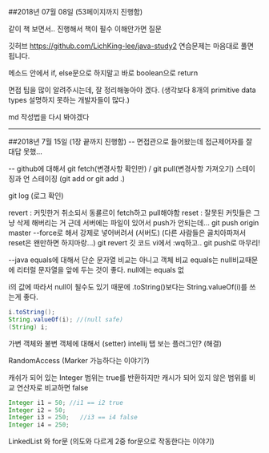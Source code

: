##2018년 07월 08일 (53페이지까지 진행함)

같이 책 보면서.. 진행해서 책이 필수
이해안가면 질문

깃허브 https://github.com/LichKing-lee/java-study2
연습문제는 마음대로 풀면 됩니다.

메소드 안에서 if, else문으로 하지말고
바로 boolean으로 return




면접 팁을 많이 알려주시는데, 잘 정리해놓아야 겠다.
(생각보다 8개의 primitive data types 설명하지 못하는 개발자들이 많다.)

md 작성법을 다시 봐야겠다

------------------------------------
##2018년 7월 15일 (1장 끝까지 진행함)
-- 면접관으로 들어왔는데 접근제어자를 잘 대답 못했...

-- github에 대해서
git fetch(변경사항 확인만) / git pull(변경사항 가져오기)
스테이징과 언 스테이징 (git add or git add .)
    
git log (로그 확인)
    
revert : 커밋한거 취소되서 동룓르이 fetch하고 pull해야함
reset : 잘못된 커밋들은 그냥 삭제 해버리는 거
    근데 서버에는 파일이 있어서 push가 안되는데...
    git push origin master --force로 해서 강제로 넣어버려서 (서버도)
    (다른 사람들은 골치아파져서 reset은 왠만하면 하지마랑...)
    git revert 깃 코드
    vi에서 :wq하고.. git push로 마무리!

--java
    equals에 대해서
    단순 문자열 비교는 아니고 객체 비교
    equals는 null비교때문에 리터럴 문자열을 앞에 두는 것이 좋다.
    null에는 equals 없
    
    
i의 값에 따라서 null이 될수도 있기 때문에
.toString()보다는 String.valueOf(i)를 쓰는게 좋다.
```java
i.toString();
String.valueOf(i); //(null safe)
(String) i;
```

가변 객체와 불변 객체에 대해서 (setter)
intellij 탭 보는 플러그인? (해결)

RandomAccess (Marker 가능하다는 이야기?)

캐쉬가 되어 있는 Integer 범위는 true를 반환하지만
캐시가 되어 있지 않은 범위를 비교 연산자로 비교하면 false
```java
Integer i1 = 50; //i1 == i2 true
Integer i2 = 50;
Integer i3 = 250;   //i3 == i4 false
Integer i4 = 250;
```

LinkedList 와 for문
(의도와 다르게 2중 for문으로 작동한다는 이야기)
